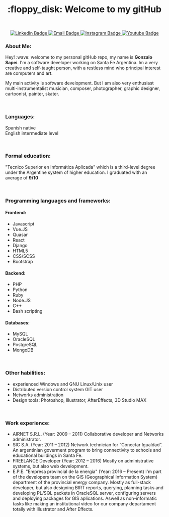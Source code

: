 <h1 align="center"> :floppy_disk: Welcome to my gitHub </h1>
<br/>

<p align="center">
<a target="_blank" href="https://www.linkedin.com/in/gonzalo-sapei-810065235/">
<img src="https://img.shields.io/badge/-LinkedIn-blue?style=for-the-badge&logo=Linkedin&logoColor=white&link=https://www.linkedin.com/in/gsapei" alt="Linkedin Badge">
</a>
<a target="_blank" href="mailto:gsapei@gmail.com">
<img src="https://img.shields.io/badge/-Gmail-orange?&style=for-the-badge&logo=Gmail&logoColor=white&link=maito:tanyaleepr@gmail.com" alt="Email Badge">
</a>
<a target="_blank" href="https://www.instagram.com/gsapei/">
<img src="https://img.shields.io/badge/-Instagram-purple?style=for-the-badge&logo=Instagram&logoColor=white&link=https://www.instagram.com/gsapei/" alt="Instagram Badge">
</a>
<a target="_blank" href="https://www.youtube.com/channel/UCM0-ECPO79IZHA1-jZZxpnw">
<img src="https://img.shields.io/badge/-Youtube-red?style=for-the-badge&logo=Youtube&logoColor=white&link=https://www.youtube.com/channel/UCM0-ECPO79IZHA1-jZZxpnw" alt="Youtube Badge">
</a>  

<h3> About Me: </h3>
<p>
  Hey! :wave: welcome to my personal gitHub repo, my name is <b>Gonzalo Sapei</b>. I'm a software developer working on Santa Fe Argentina.
Im a very creative and self-taught person, with a restless mind who principal interest are computers and art.

My main activity is software development. But I am also very enthusiast multi-instrumentalist musician, composer, photographer, graphic designer, cartoonist, painter, skater.
</p>

<br/>

<h3> Languages: </h3>

<p>
Spanish native<br/>
English intermediate level
</p>

<br/>

<h3> Formal education: </h3>
<p> "Tecnico Superior en Informática Aplicada" which is a third-level degree under the Argentine system of higher education. I graduated with an average of <b>9/10</b> </p>

<br/>


<h3> Programming languages and frameworks: </h3>

<h4> Frontend: </h4>
<ul>
  <li> Javascript </li>
  <li> Vue.JS </li>
  <li> Quasar </li>
  <li> React </li>
  <li> Django </li>
  <li> HTML5 </li>
  <li> CSS/SCSS </li>
  <li> Bootstrap </li>
</ul>

<h4> Backend: </h4>
<ul>
  <li> PHP </li>
  <li> Python </li>
  <li> Ruby </li>
  <li> Node.JS </li>
  <li> C++ </li>
  <li> Bash scripting </li>
</ul>

<h4> Databases: </h4>
<ul>
  <li> MySQL </li>
  <li> OracleSQL </li>
  <li> PostgreSQL </li>
  <li> MongoDB </li>
</ul>

<br/>

<h3> Other habilities: </h3>
<ul>
  <li> experienced Windows and GNU Linux/Unix user </li>
  <li> Distributed version control system GIT user</li>
  <li> Networks administration </li>
  <li> Design tools: Photoshop, Illustrator, AfterEffects, 3D Studio MAX</li>
</ul>

<br/>

<h3> Work experience: </h3>
<ul>
  <li>
  AIRNET S.R.L. (Year: 2009 – 2011) Collaborative developer and Networks administrator.
  </li>

  <li> 
   SIC S.A. (Year: 2011 – 2012) Network technician for “Conectar Igualdad”. An argentinian goverment program to bring connectivity to schools and educational buildings in Santa Fe.
  </li>

  <li>
  FREELANCE Developer (Year: 2012 – 2016) Mostly on administrative systems, but also web development.
  </li>

  <li>
  E.P.E. "Empresa provincial de la energia" (Year: 2016 – Present) I'm part of the developers team on the GIS (Geographical Information System) department of the provincial energy company. Mostly as full-stack developer, but also designing BIRT reports, querying, planning tasks and developing PL/SQL packets in OracleSQL server, configuring servers and deploying packages for GIS aplications. Aswell as non-informatic tasks like making an institutional video for our company departament totally with Illustrator and After Effects.
  </li>
</ul>  
